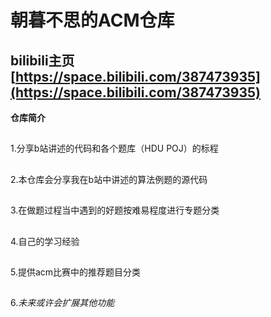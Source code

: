 # 
**朝暮不思的ACM仓库**<br />
======
bilibili主页  [https://space.bilibili.com/387473935](https://space.bilibili.com/387473935)<br />
-------
**仓库简介** <br />
##
1.分享b站讲述的代码和各个题库（HDU POJ）的标程<br />
##
2.本仓库会分享我在b站中讲述的算法例题的源代码<br />
##
3.在做题过程当中遇到的好题按难易程度进行专题分类<br />
##
4.自己的学习经验<br />
##
5.提供acm比赛中的推荐题目分类<br />
##
6.*未来或许会扩展其他功能*<br />

